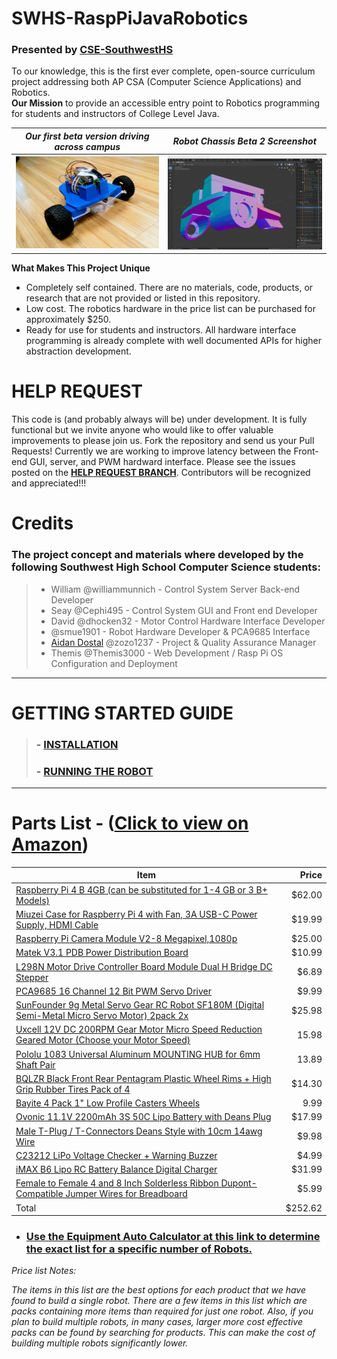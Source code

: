 # SWHS-RaspPiJavaRobotics

### Presented by [CSE-SouthwestHS](https://github.com/CSE-SouthwestHS)

To our knowledge, this is the first ever complete, open-source curriculum project addressing both AP CSA (Computer Science Applications) and Robotics.  
**Our Mission** to provide an accessible entry point to Robotics programming for students and instructors of College Level Java.

_Our first beta version driving across campus_|_Robot Chassis Beta 2 Screenshot_
:-----:|:------:
![robot-beta1](documentation/robot-beta1.jpg)|![robot-beta2-screenshot](documentation/robot-beta2-screenshot.jpg)

**What Makes This Project Unique**
- Completely self contained.  There are no materials, code, products, or research that are not provided or listed in this repository.
- Low cost.  The robotics hardware in the price list can be purchased for approximately $250.
- Ready for use for students and instructors.  All hardware interface programming is already complete with well documented APIs for higher abstraction development.

# HELP REQUEST
This code is (and probably always will be) under development.  It is fully functional but we invite anyone who would like to offer valuable improvements to please join us.  Fork the repository and send us your Pull Requests!
Currently we are working to improve latency between the Front-end GUI, server, and PWM hardward interface.  Please see the issues posted on the
**[HELP REQUEST BRANCH](https://github.com/CSE-SouthwestHS/SWHS-RaspPiJavaRobotics/blob/HelpRequestWebsocket/README.md)**.
Contributors will be recognized and appreciated!!!

# Credits
### The project concept and materials where developed by the following Southwest High School Computer Science students:

>- William @williammunnich - Control System Server Back-end Developer
>- Seay @Cephi495 - Control System GUI and Front end Developer
>- David @dhocken32 - Motor Control Hardware Interface Developer
>- @smue1901 - Robot Hardware Developer & PCA9685 Interface
>- [Aidan Dostal](http://dostal.tech/) @zozo1237 - Project & Quality Assurance Manager
>- Themis @Themis3000 - Web Development / Rasp Pi OS Configuration and Deployment

---

# GETTING STARTED GUIDE
>### - [INSTALLATION](documentation/GETTING_STARTED-INSTALLATION.md)
>### - [RUNNING THE ROBOT](documentation/GETTING_STARTED-RUNNING.md)

---

# Parts List - ([Click to view on Amazon](http://a.co/cpzM4p2))

Item | Price
-----|------:
[Raspberry Pi 4 B 4GB (can be substituted for 1-4 GB or 3 B+ Models)](https://www.amazon.com/Raspberry-Model-2019-Quad-Bluetooth/dp/B07TC2BK1X)|$62.00
[Miuzei Case for Raspberry Pi 4 with Fan, 3A USB-C Power Supply, HDMI Cable](https://www.amazon.com/Miuzei-Raspberry-Cooling-Heat-Sinks-Included/dp/B07VX2WDHM)|$19.99
[Raspberry Pi Camera Module V2-8 Megapixel,1080p](https://www.amazon.com/Raspberry-Pi-Camera-Module-Megapixel/dp/B01ER2SKFS)|$25.00
[Matek V3.1 PDB Power Distribution Board](https://www.amazon.com/Matek-Power-Distribution-Multicopter-Quadcopter/dp/B071CFKFY1)|$10.99
[L298N Motor Drive Controller Board Module Dual H Bridge DC Stepper](https://www.amazon.com/Qunqi-Controller-Module-Stepper-Arduino/dp/B014KMHSW6)|$6.89
[PCA9685 16 Channel 12 Bit PWM Servo Driver](https://www.amazon.com/gp/product/B014KTSMLA)|$9.99
[SunFounder 9g Metal Servo Gear RC Robot SF180M (Digital Semi-Metal Micro Servo Motor) 2pack  2x](https://www.amazon.com/SunFounder-Digital-Helicopter-Fix-Wing-Airplane/dp/B078Y312YP)|$25.98
[Uxcell 12V DC 200RPM Gear Motor Micro Speed Reduction Geared Motor (Choose your Motor Speed)](https://www.amazon.com/uxcell-550RPM-Electric-Reduction-Centric/dp/B01KTXRB90)|15.98
[Pololu 1083 Universal Aluminum MOUNTING HUB for 6mm Shaft Pair](https://www.amazon.com/gp/product/B00B887FX8/ref=ppx_yo_dt_b_asin_title_o03_s01?ie=UTF8&psc=1)|13.89
[BQLZR Black Front Rear Pentagram Plastic Wheel Rims + High Grip Rubber Tires Pack of 4](https://www.amazon.com/BQLZR-Black-Pentagram-Plastic-Rubber/dp/B00ID51M9W)|$14.30
[Bayite 4 Pack 1" Low Profile Casters Wheels](https://www.amazon.com/dp/B071GTK6NZ)|9.99
[Ovonic 11.1V 2200mAh 3S 50C Lipo Battery with Deans Plug](https://www.amazon.com/2200mAh-Airplane-Quadcopter-Helicopter-Multi-Motor/dp/B077P73SDS)|$17.99
[Male T-Plug / T-Connectors Deans Style with 10cm 14awg Wire](https://www.amazon.com/T-Plug-T-Connectors-Deans-Style-BDHI-28/dp/B07MDGT5C1)|$9.98
[C23212 LiPo Voltage Checker + Warning Buzzer ](https://www.amazon.com/RioRand-Hop-ups-C23212-Voltage-Checker/dp/B003Y6E6IE)|$4.99
[iMAX B6 Lipo RC Battery Balance Digital Charger](https://www.amazon.com/Haisito-Charger-Battery-Balance-Discharger/dp/B07QRQT3LC)|$31.99
[Female to Female 4 and 8 Inch Solderless Ribbon Dupont-Compatible Jumper Wires for Breadboard](https://www.amazon.com/GenBasic-Solderless-Dupont-Compatible-Breadboard-Prototyping/dp/B01L5ULRUA)|$5.99
Total|$252.62

- ### [Use the Equipment Auto Calculator at this link to determine the exact list for a specific number of Robots.](https://docs.google.com/spreadsheets/d/1HkJkBlFcnP8gTgiid0Fkntp9MTouEFqrl5WQc5pr8DA/edit?usp=sharing)
*Price list Notes:*

*The items in this list are the best options for each product that we have found to build a single robot.  There are a few items in this list which are packs containing more items than required for just one robot.  Also, if you plan to build multiple robots, in many cases, larger more cost effective packs can be found by searching for products.  This can make the cost of building multiple robots significantly lower.*
